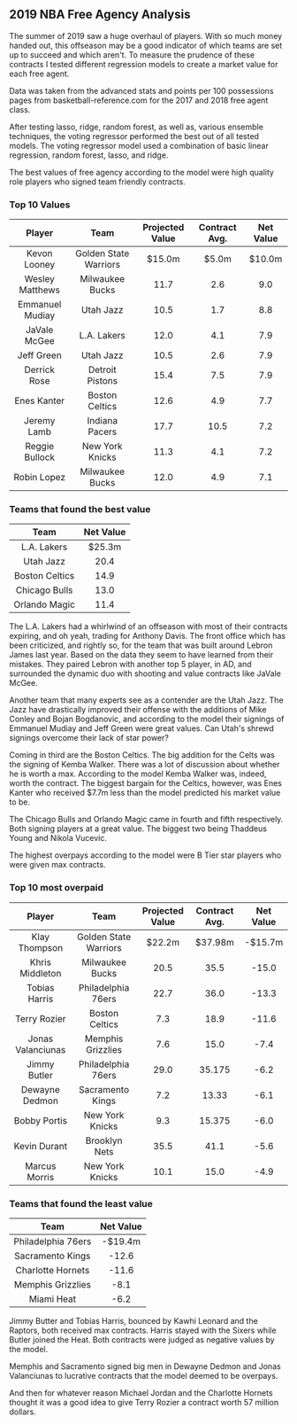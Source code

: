 ## 2019 NBA Free Agency Analysis 

The summer of 2019 saw a huge overhaul of players. With so much money handed out, this offseason may be a good indicator of which teams are set up to succeed and which aren't. To measure the prudence of these contracts I tested different regression models to create a market value for each free agent. 

Data was taken from the advanced stats and points per 100 possessions pages from basketball-reference.com for the 2017 and 2018 free agent class.

After testing lasso, ridge, random forest, as well as, various ensemble techniques, the voting regressor performed the best out of all tested models. The voting regressor model used a combination of basic linear regression, random forest, lasso, and ridge. 

The best values of free agency according to the model were high quality role players who signed team friendly contracts.

### Top 10 Values

| Player | Team | Projected Value | Contract Avg. | Net Value |
| :----: | :---: | :---: | :---: | :---: |
| Kevon Looney | Golden State Warriors | $15.0m | $5.0m | $10.0m |
| Wesley Matthews | Milwaukee Bucks | 11.7 | 2.6 | 9.0 |
| Emmanuel Mudiay | Utah Jazz | 10.5 | 1.7 | 8.8 |
| JaVale McGee | L.A. Lakers | 12.0 | 4.1 | 7.9 |
| Jeff Green | Utah Jazz | 10.5 | 2.6 | 7.9 |
| Derrick Rose | Detroit Pistons | 15.4 | 7.5 | 7.9 |
| Enes Kanter | Boston Celtics | 12.6 | 4.9 | 7.7 |
| Jeremy Lamb | Indiana Pacers | 17.7 | 10.5 | 7.2 |
| Reggie Bullock | New York Knicks | 11.3 | 4.1 | 7.2 |
| Robin Lopez | Milwaukee Bucks | 12.0 | 4.9 | 7.1 |

### Teams that found the best value

| Team | Net Value|
| :---: | :---: |
| L.A. Lakers | $25.3m |
| Utah Jazz | 20.4 |
| Boston Celtics | 14.9 |
| Chicago Bulls | 13.0 |
| Orlando Magic | 11.4 |

The L.A. Lakers had a whirlwind of an offseason with most of their contracts expiring, and oh yeah, trading for Anthony Davis. The front office which has been criticized, and rightly so, for the team that was built around Lebron James last year. Based on the data they seem to have learned from their mistakes.
They paired Lebron with another top 5 player, in AD, and surrounded the dynamic duo with shooting and value contracts like JaVale McGee.

Another team that many experts see as a contender are the Utah Jazz. The Jazz have drastically improved their offense with the additions of Mike Conley and Bojan Bogdanovic, and according to the model their signings of Emmanuel Mudiay and Jeff Green were great values. Can Utah's shrewd signings overcome their lack of star power?

Coming in third are the Boston Celtics. The big addition for the Celts was the signing of Kemba Walker. There was a lot of discussion about whether he is worth a max. According to the model Kemba Walker was, indeed, worth the contract.
The biggest bargain for the Celtics, however, was Enes Kanter who received $7.7m less than the model predicted his market value to be.

The Chicago Bulls and Orlando Magic came in fourth and fifth respectively. Both signing players at a great value. The biggest two being Thaddeus Young and Nikola Vucevic.

The highest overpays according to the model were B Tier star players who were given max contracts. 

### Top 10 most overpaid 

| Player | Team | Projected Value | Contract Avg. | Net Value |
| :----: | :---: | :---: | :---: | :---: |
| Klay Thompson | Golden State Warriors | $22.2m | $37.98m | -$15.7m |
| Khris Middleton | Milwaukee Bucks | 20.5 | 35.5 | -15.0 |
| Tobias Harris | Philadelphia 76ers | 22.7 | 36.0 | -13.3 |
| Terry Rozier | Boston Celtics | 7.3 | 18.9 | -11.6 |
| Jonas Valanciunas | Memphis Grizzlies | 7.6 | 15.0 | -7.4 |
| Jimmy Butler | Philadelphia 76ers | 29.0 | 35.175 | -6.2 |
| Dewayne Dedmon | Sacramento Kings | 7.2 | 13.33 | -6.1 |
| Bobby Portis | New York Knicks | 9.3 | 15.375 | -6.0 |
| Kevin Durant | Brooklyn Nets | 35.5 | 41.1 | -5.6 |
| Marcus Morris | New York Knicks | 10.1 | 15.0 | -4.9 |

### Teams that found the least value

| Team | Net Value|
| :---: | :---: |
| Philadelphia 76ers | -$19.4m |
| Sacramento Kings | -12.6 |
| Charlotte Hornets | -11.6 |
| Memphis Grizzlies | -8.1 |
| Miami Heat | -6.2 |

Jimmy Butter and Tobias Harris, bounced by Kawhi Leonard and the Raptors, both received max contracts. Harris stayed with the Sixers while Butler joined the Heat. Both contracts were judged as negative values by the model.

Memphis and Sacramento signed big men in Dewayne Dedmon and Jonas Valanciunas to lucrative contracts that the model deemed to be overpays.

And then for whatever reason Michael Jordan and the Charlotte Hornets thought it was a good idea to give Terry Rozier a contract worth 57 million dollars.

